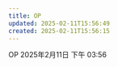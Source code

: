 ```yaml
---
title: OP
updated: 2025-02-11T15:56:49
created: 2025-02-11T15:56:15
---
```


OP
2025年2月11日
下午 03:56

